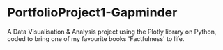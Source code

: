 # PortfolioProject1-Gapminder
A Data Visualisation &amp; Analysis project using the Plotly library on Python, coded to bring one of my favourite books 'Factfulness' to life.
